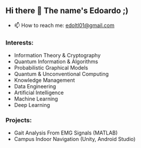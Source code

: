 ## Hi there 👋 The name's Edoardo ;)

- 📫 How to reach me: edoltl01@gmail.com

### Interests:
- Information Theory & Cryptography
- Quantum Information & Algorithms
- Probabilistic Graphical Models
- Quantum & Unconventional Computing
- Knowledge Management
- Data Engineering
- Artificial Intelligence
- Machine Learning
- Deep Learning

### Projects: 
- Gait Analysis From EMG Signals (MATLAB)
- Campus Indoor Navigation (Unity, Android Studio)
